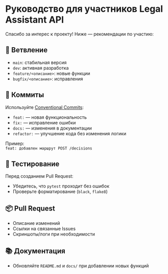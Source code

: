 # Руководство для участников Legal Assistant API

Спасибо за интерес к проекту! Ниже — рекомендации по участию:

## 🔀 Ветвление
- `main`: стабильная версия
- `dev`: активная разработка
- `feature/<описание>`: новые функции
- `bugfix/<описание>`: исправления

## 💬 Коммиты
Используйте [Conventional Commits](https://www.conventionalcommits.org):
- `feat:` — новая функциональность
- `fix:` — исправление ошибки
- `docs:` — изменения в документации
- `refactor:` — улучшение кода без изменения логики

Пример:  
`feat: добавлен маршрут POST /decisions`

## 🧪 Тестирование
Перед созданием Pull Request:
- Убедитесь, что `pytest` проходит без ошибок
- Проверьте форматирование (`black`, `flake8`)

## 📦 Pull Request
- Описание изменений
- Ссылки на связанные Issues
- Скриншоты/логи при необходимости

## 📚 Документация
- Обновляйте `README.md` и `docs/` при добавлении новых функций

